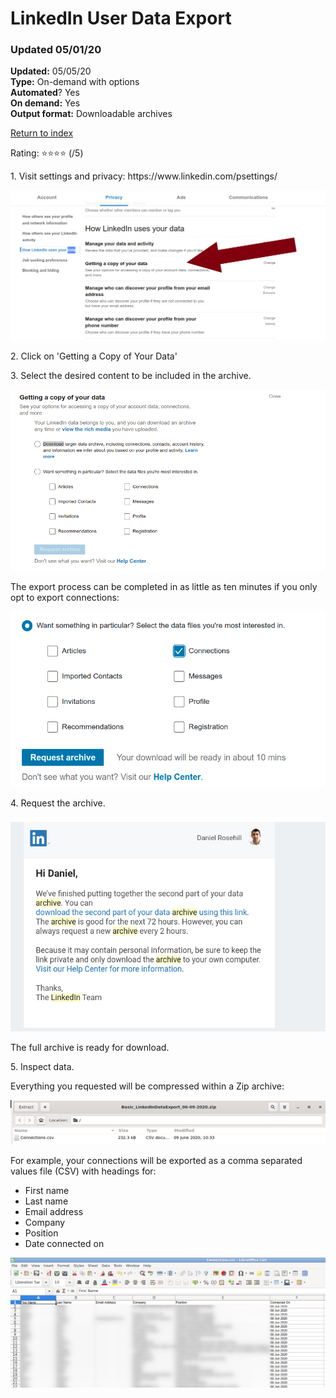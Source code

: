 # LinkedIn User Data Export

### Updated 05/01/20

**Updated:** 05/05/20 <br/>
**Type:** On-demand with options <br/>
**Automated**? Yes <br/>
**On demand:** Yes <br/>
**Output format:** Downloadable archives 

[Return to index](https://github.com/danielrosehilljlm/CloudBackupApproaches)

Rating: ⭐⭐⭐⭐ (/5)

<p>1. Visit settings and privacy: https://www.linkedin.com/psettings/</p>

![Requesting Data](/images/0108.png)

<p>2. Click on 'Getting a Copy of Your Data'</p>

<p>3. Select the desired content to be included in the archive.</p>

![Content](/images/0111.png)


The export process can be completed in as little as ten minutes if you only opt to export connections:

![](/images/li1.png)




<p>4. Request the archive.

![Archive](/images/0112.png)

The full archive is ready for download.

<p>5. Inspect data.</p>

Everything you requested will be compressed within a Zip archive:

![](/images/li2.png)

For example, your connections will be exported as a comma separated values file (CSV) with headings for:

- First name
- Last name
- Email address
- Company
- Position
- Date connected on

![](/images/li3.png)
